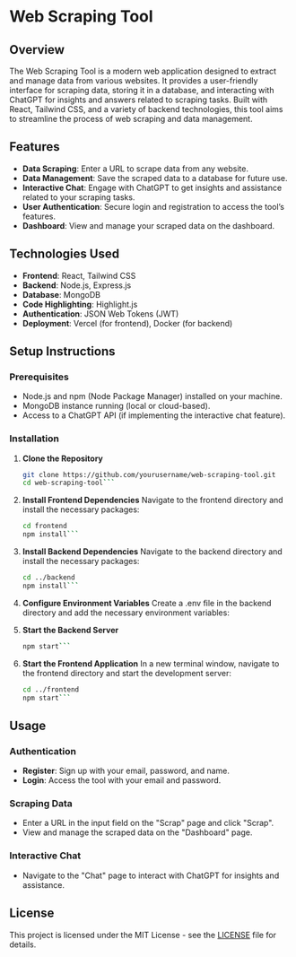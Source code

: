 # Web Scraping Tool

## Overview

The Web Scraping Tool is a modern web application designed to extract and manage data from various websites. It provides a user-friendly interface for scraping data, storing it in a database, and interacting with ChatGPT for insights and answers related to scraping tasks. Built with React, Tailwind CSS, and a variety of backend technologies, this tool aims to streamline the process of web scraping and data management.

## Features

- **Data Scraping**: Enter a URL to scrape data from any website.
- **Data Management**: Save the scraped data to a database for future use.
- **Interactive Chat**: Engage with ChatGPT to get insights and assistance related to your scraping tasks.
- **User Authentication**: Secure login and registration to access the tool’s features.
- **Dashboard**: View and manage your scraped data on the dashboard.

## Technologies Used

- **Frontend**: React, Tailwind CSS
- **Backend**: Node.js, Express.js
- **Database**: MongoDB
- **Code Highlighting**: Highlight.js
- **Authentication**: JSON Web Tokens (JWT)
- **Deployment**: Vercel (for frontend), Docker (for backend)

## Setup Instructions

### Prerequisites

- Node.js and npm (Node Package Manager) installed on your machine.
- MongoDB instance running (local or cloud-based).
- Access to a ChatGPT API (if implementing the interactive chat feature).

### Installation

1. **Clone the Repository**

   ```bash
   git clone https://github.com/yourusername/web-scraping-tool.git
   cd web-scraping-tool```
2. **Install Frontend Dependencies**
    Navigate to the frontend directory and install the necessary packages:
    ```bash
    cd frontend
    npm install```
3. **Install Backend Dependencies**
    Navigate to the backend directory and install the necessary packages:
    ```bash
    cd ../backend
    npm install```
4. **Configure Environment Variables**
    Create a .env file in the backend directory and add the necessary environment variables:
5. **Start the Backend Server**
    ```bash
    npm start```
6. **Start the Frontend Application**
    In a new terminal window, navigate to the frontend directory and start the development server:
    ```bash
    cd ../frontend
    npm start```

 ## Usage

### Authentication

- **Register**: Sign up with your email, password, and name.
- **Login**: Access the tool with your email and password.

### Scraping Data

- Enter a URL in the input field on the "Scrap" page and click "Scrap".
- View and manage the scraped data on the "Dashboard" page.

### Interactive Chat

- Navigate to the "Chat" page to interact with ChatGPT for insights and assistance.

## License

This project is licensed under the MIT License - see the [LICENSE](LICENSE) file for details.
